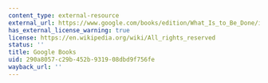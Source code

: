 ```yaml
---
content_type: external-resource
external_url: https://www.google.com/books/edition/What_Is_to_Be_Done/iXmuAwAAQBAJ?hl=en&gbpv=1
has_external_license_warning: true
license: https://en.wikipedia.org/wiki/All_rights_reserved
status: ''
title: Google Books
uid: 290a8057-c29b-452b-9319-08dbd9f756fe
wayback_url: ''
---
```


